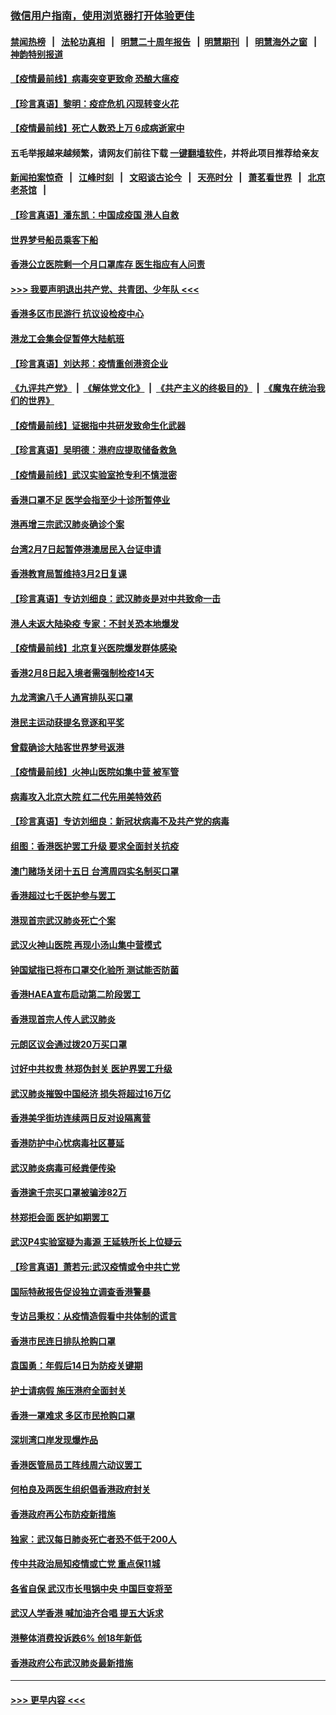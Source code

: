 ### [微信用户指南，使用浏览器打开体验更佳](https://github.com/gfw-breaker/banned-news1/blob/master/indexes/wechat-guide.md?t=0)
#### [禁闻热榜](热点新闻.md?t=0)  &nbsp;&nbsp;|&nbsp;&nbsp; [法轮功真相](https://github.com/gfw-breaker/truth/blob/master/README.md?t=0) &nbsp;&nbsp;|&nbsp;&nbsp; [明慧二十周年报告](https://github.com/gfw-breaker/mh-reports/blob/master/README.md?t=0) &nbsp;&nbsp;|&nbsp;&nbsp;[明慧期刊](https://github.com/gfw-breaker/mh-qikan) &nbsp;&nbsp;|&nbsp;&nbsp; [明慧海外之窗](https://github.com/gfw-breaker/mh-news/blob/master/README.md?t=0) &nbsp;&nbsp;|&nbsp;&nbsp; [神韵特别报道](https://github.com/gfw-breaker/mh-news/blob/master/shenyun.md?t=0)
#### [【疫情最前线】病毒突变更致命 恐酿大瘟疫](../pages/nsc415/n11859604.md?t=02110902) 
#### [【珍言真语】黎明：疫症危机 闪现转变火花](../pages/nsc415/n11859199.md?t=02110902) 
#### [【疫情最前线】死亡人数恐上万 6成病逝家中](../pages/nsc415/n11856687.md?t=02110902) 
#### 五毛举报越来越频繁，请网友们前往下载 [一键翻墙软件](https://github.com/gfw-breaker/ssr-accounts)，并将此项目推荐给亲友
#### [新闻拍案惊奇](https://github.com/gfw-breaker/banned-news1/blob/master/pages/link4.md) &nbsp;&nbsp;|&nbsp;&nbsp; [江峰时刻](https://github.com/gfw-breaker/banned-news1/blob/master/pages/link4.md) &nbsp;&nbsp;|&nbsp;&nbsp; [文昭谈古论今](https://github.com/gfw-breaker/banned-news1/blob/master/pages/link4.md) &nbsp;&nbsp;|&nbsp;&nbsp; [天亮时分](https://github.com/gfw-breaker/banned-news1/blob/master/pages/link4.md) &nbsp;&nbsp;|&nbsp;&nbsp; [萧茗看世界](https://github.com/gfw-breaker/banned-news1/blob/master/pages/link4.md) &nbsp;&nbsp;|&nbsp;&nbsp; [北京老茶馆](https://github.com/gfw-breaker/banned-news1/blob/master/pages/link4.md) &nbsp;&nbsp;|&nbsp;&nbsp; 
#### [【珍言真语】潘东凯：中国成疫国 港人自救](../pages/nsc415/n11856962.md?t=02110902) 
#### [世界梦号船员乘客下船](../pages/nsc415/n11856883.md?t=02110902) 
#### [香港公立医院剩一个月口罩库存 医生指应有人问责](../pages/nsc415/n11856875.md?t=02110902) 
#### [>>> 我要声明退出共产党、共青团、少年队 <<<](https://github.com/begood0513/goodnews/blob/master/quit/letter.md) 
#### [香港多区市民游行 抗议设检疫中心](../pages/nsc415/n11856866.md?t=02110902) 
#### [港龙工会集会促暂停大陆航班](../pages/nsc415/n11856840.md?t=02110902) 
#### [【珍言真语】刘达邦：疫情重创港资企业](../pages/nsc415/n11854274.md?t=02110902) 
#### [《九评共产党》](https://github.com/begood0513/9ping.md/blob/master/README.md) &nbsp;|&nbsp; [《解体党文化》](../../../../jtdwh.md/blob/master/README.md)  &nbsp;|&nbsp; [《共产主义的终极目的》](../../../../gczydzjmd.md/blob/master/README.md) &nbsp;|&nbsp; [《魔鬼在统治我们的世界》](../../../../mgztzwmdsj.md/blob/master/README.md) 
#### [【疫情最前线】证据指中共研发致命生化武器](../pages/nsc415/n11853087.md?t=02110902) 
#### [【珍言真语】吴明德：港府应提取储备救急](../pages/nsc415/n11852734.md?t=02110902) 
#### [【疫情最前线】武汉实验室抢专利不慎泄密](../pages/nsc415/n11850310.md?t=02110902) 
#### [香港口罩不足 医学会指至少十诊所暂停业](../pages/nsc415/n11850301.md?t=02110902) 
#### [港再增三宗武汉肺炎确诊个案](../pages/nsc415/n11850328.md?t=02110902) 
#### [台湾2月7日起暂停港澳居民入台证申请](../pages/nsc415/n11850304.md?t=02110902) 
#### [香港教育局暂维持3月2日复课](../pages/nsc415/n11850260.md?t=02110902) 
#### [【珍言真语】专访刘细良：武汉肺炎是对中共致命一击](../pages/nsc415/n11849934.md?t=02110902) 
#### [港人未返大陆染疫 专家：不封关恐本地爆发](../pages/nsc415/n11848021.md?t=02110902) 
#### [【疫情最前线】北京复兴医院爆发群体感染](../pages/nsc415/n11847626.md?t=02110902) 
#### [香港2月8日起入境者需强制检疫14天](../pages/nsc415/n11847658.md?t=02110902) 
#### [九龙湾逾八千人通宵排队买口罩](../pages/nsc415/n11847647.md?t=02110902) 
#### [港民主运动获提名竞逐和平奖](../pages/nsc415/n11847633.md?t=02110902) 
#### [曾载确诊大陆客世界梦号返港](../pages/nsc415/n11847608.md?t=02110902) 
#### [【疫情最前线】火神山医院如集中营 被军管](../pages/nsc415/n11847524.md?t=02110902) 
#### [病毒攻入北京大院 红二代先用美特效药](../pages/nsc415/n11847427.md?t=02110902) 
#### [【珍言真语】专访刘细良：新冠状病毒不及共产党的病毒](../pages/nsc415/n11847164.md?t=02110902) 
#### [组图：香港医护罢工升级 要求全面封关抗疫](../pages/nsc415/n11844107.md?t=02110902) 
#### [澳门赌场关闭十五日 台湾周四实名制买口罩](../pages/nsc415/n11845083.md?t=02110902) 
#### [香港超过七千医护参与罢工](../pages/nsc415/n11845051.md?t=02110902) 
#### [港现首宗武汉肺炎死亡个案](../pages/nsc415/n11844998.md?t=02110902) 
#### [武汉火神山医院 再现小汤山集中营模式](../pages/nsc415/n11844763.md?t=02110902) 
#### [钟国斌指已将布口罩交化验所 测试能否防菌](../pages/nsc415/n11842783.md?t=02110902) 
#### [香港HAEA宣布启动第二阶段罢工](../pages/nsc415/n11842723.md?t=02110902) 
#### [香港现首宗人传人武汉肺炎](../pages/nsc415/n11842766.md?t=02110902) 
#### [元朗区议会通过拨20万买口罩](../pages/nsc415/n11842754.md?t=02110902) 
#### [讨好中共权贵 林郑伪封关 医护界罢工升级](../pages/nsc415/n11842359.md?t=02110902) 
#### [武汉肺炎摧毁中国经济 损失将超过16万亿](../pages/nsc415/n11839723.md?t=02110902) 
#### [香港美孚街坊连续两日反对设隔离营](../pages/nsc415/n11839962.md?t=02110902) 
#### [香港防护中心忧病毒社区蔓延](../pages/nsc415/n11839933.md?t=02110902) 
#### [武汉肺炎病毒可经粪便传染](../pages/nsc415/n11839939.md?t=02110902) 
#### [香港逾千宗买口罩被骗涉82万](../pages/nsc415/n11839914.md?t=02110902) 
#### [林郑拒会面 医护如期罢工](../pages/nsc415/n11839892.md?t=02110902) 
#### [武汉P4实验室疑为毒源 王延轶所长上位疑云](../pages/nsc415/n11835543.md?t=02110902) 
#### [【珍言真语】萧若元:武汉疫情或令中共亡党](../pages/nsc415/n11829394.md?t=02110902) 
#### [国际特赦报告促设独立调查香港警暴](../pages/nsc415/n11833845.md?t=02110902) 
#### [专访吕秉权：从疫情造假看中共体制的谎言](../pages/nsc415/n11833813.md?t=02110902) 
#### [香港市民连日排队抢购口罩](../pages/nsc415/n11833794.md?t=02110902) 
#### [袁国勇：年假后14日为防疫关键期](../pages/nsc415/n11831088.md?t=02110902) 
#### [护士请病假 施压港府全面封关](../pages/nsc415/n11831030.md?t=02110902) 
#### [香港一罩难求 多区市民抢购口罩](../pages/nsc415/n11831002.md?t=02110902) 
#### [深圳湾口岸发现爆炸品](../pages/nsc415/n11828802.md?t=02110902) 
#### [香港医管局员工阵线周六动议罢工](../pages/nsc415/n11828762.md?t=02110902) 
#### [何柏良及两医生组织倡香港政府封关](../pages/nsc415/n11828749.md?t=02110902) 
#### [香港政府再公布防疫新措施](../pages/nsc415/n11828716.md?t=02110902) 
#### [独家：武汉每日肺炎死亡者恐不低于200人](../pages/nsc415/n11828240.md?t=02110902) 
#### [传中共政治局知疫情或亡党 重点保11城](../pages/nsc415/n11828145.md?t=02110902) 
#### [各省自保 武汉市长甩锅中央 中国巨变将至](../pages/nsc415/n11828021.md?t=02110902) 
#### [武汉人学香港 喊加油齐合唱 提五大诉求](../pages/nsc415/n11827046.md?t=02110902) 
#### [港整体消费投诉跌6% 创18年新低](../pages/nsc415/n11817280.md?t=02110902) 
#### [香港政府公布武汉肺炎最新措施](../pages/nsc415/n11817152.md?t=02110902) 

----
#### [ >>> 更早内容 <<< ](../indexes/nsc415-earlier.md)
